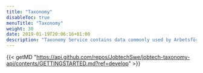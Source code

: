 ```yaml
---
title: "Taxonomy"
disableToc: true
menuTitle: "Taxonomy"
weight: 30
date: 2019-01-19T20:06:16+01:00
description: "Taxonomy Service contains data commonly used by Arbetsförmedlingen. For example you can find all occupation names, all Unemployment Benefit Societies (a-kassor), local groups (SSYK)."
---
```


{{< getMD "https://api.github.com/repos/JobtechSwe/jobtech-taxonomy-api/contents/GETTINGSTARTED.md?ref=develop" >}}



